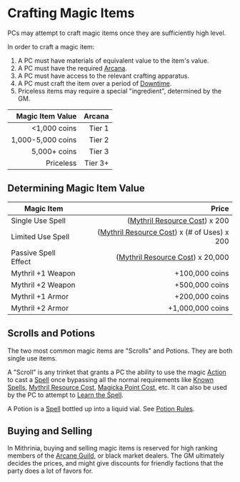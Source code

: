 # Crafting Magic Items

PCs may attempt to craft magic items once they are sufficiently high level.

In order to craft a magic item:

1. A PC must have materials of equivalent value to the item's value.
2. A PC must have the required [Arcana](../../Player%20Characters/Skills/Arcana.md).
3. A PC must have access to the relevant crafting apparatus.
4. A PC must craft the item over a period of [Downtime](../../Game%20Procedures/Exploration/Downtime.md).
5. Priceless items may require a special "ingredient", determined by the GM.

|  Magic Item Value |  Arcana |
| ----------------: | ------: |
|      <1,000 coins |  Tier 1 |
| 1,000-5,000 coins |  Tier 2 |
|      5,000+ coins |  Tier 3 |
|         Priceless | Tier 3+ |

## Determining Magic Item Value

| Magic Item           |                                                                                               Price |
| -------------------- | --------------------------------------------------------------------------------------------------: |
| Single Use Spell     |               ([Mythril Resource Cost](../Spellcasting/Mythril.md#Mythril%20Resource%20Cost)) x 200 |
| Limited Use Spell    | ([Mythril Resource Cost](../Spellcasting/Mythril.md#Mythril%20Resource%20Cost)) x (# of Uses) x 200 |
| Passive Spell Effect |            ([Mythril Resource Cost](../Spellcasting/Mythril.md#Mythril%20Resource%20Cost)) x 20,000 |
| Mythril +1 Weapon    |                                                                                      +100,000 coins |
| Mythril +2 Weapon    |                                                                                      +500,000 coins |
| Mythril +1 Armor     |                                                                                      +200,000 coins |
| Mythril +2 Armor     |                                                                                    +1,000,000 coins |

## Scrolls and Potions

The two most common magic items are "Scrolls" and Potions. They are both single use items.

A "Scroll" is any trinket that grants a PC the ability to use the magic [Action](../../Game%20Procedures/Core%20Procedures/Action.md) to cast a [Spell](../Spells.md) once bypassing all the normal requirements like [Known Spells](../Spellcasting/Spell%20Learning/Known%20Spells.md), [Mythril Resource Cost](../Spellcasting/Mythril.md#Mythril%20Resource%20Cost), [Magicka Point Cost](../Spellcasting/Mythril.md#Magicka%20Point%20Cost), etc. It can also be used by the PC to attempt to [Learn the Spell](../Spellcasting/Spell%20Learning/Known%20Spells.md#Spell%20Learning).

A Potion is a [Spell](../Spells.md) bottled up into a liquid vial. See [Potion Rules](Potion%20Rules.md).

## Buying and Selling

In Mithrinia, buying and selling magic items is reserved for high ranking members of the [Arcane Guild](../../Resources%20for%20GMs/Economy/Relevant%20Prices/Arcane%20Guild.md), or black market dealers. The GM ultimately decides the prices, and might give discounts for friendly factions that the party does a lot of favors for.
